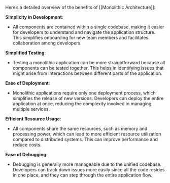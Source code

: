 Here’s a detailed overview of the benefits of [[Monolithic Architecture]]:

**Simplicity in Development**:
- All components are contained within a single codebase, making it easier for developers to understand and navigate the application structure. This simplifies onboarding for new team members and facilitates collaboration among developers.

**Simplified Testing**:
- Testing a monolithic application can be more straightforward because all components can be tested together. This helps in identifying issues that might arise from interactions between different parts of the application.

**Ease of Deployment**:
- Monolithic applications require only one deployment process, which simplifies the release of new versions. Developers can deploy the entire application at once, reducing the complexity involved in managing multiple services.

**Efficient Resource Usage**:
- All components share the same resources, such as memory and processing power, which can lead to more efficient resource utilization compared to distributed systems. This can improve performance and reduce costs.

**Ease of Debugging**:
- Debugging is generally more manageable due to the unified codebase. Developers can track down issues more easily since all the code resides in one place, and they can step through the entire application flow.